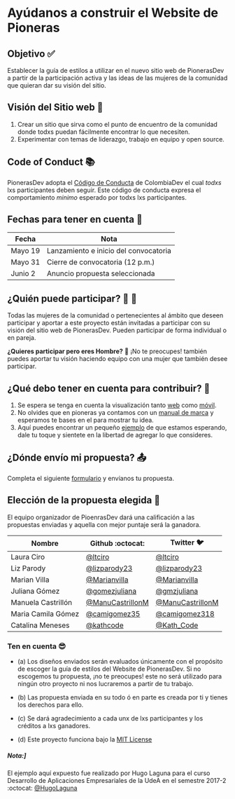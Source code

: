 # Ayúdanos a construir el Website de Pioneras

## Objetivo :white_check_mark:

Establecer la guía de estilos a utilizar en el nuevo sitio web de  PionerasDev a partir de la participación activa y las ideas de las mujeres de la comunidad que quieran dar su visión del sitio.

## Visión del Sitio web :eyes:

1. Crear un sitio que sirva como el punto de encuentro de la comunidad donde todxs puedan fácilmente encontrar lo que necesiten.
2. Experimentar con temas de liderazgo, trabajo en equipo y open source.

## Code of Conduct :books:

PionerasDev adopta el [Código de Conducta](https://github.com/colombia-dev/codigo-de-conducta) de ColombiaDev el cual *todxs* lxs participantes deben seguir.
Este código de conducta expresa el comportamiento *minimo* esperado por todxs lxs participantes.

## Fechas para tener en cuenta :calendar:

| Fecha         | Nota        |
| ------------- |-------------|
| Mayo 19 | Lanzamiento e inicio del convocatoria |
| Mayo 31 | Cierre de convocatoria (12 p.m.)|
| Junio 2 | Anuncio propuesta seleccionada |

## ¿Quién puede participar? :girl: :girl:

Todas las mujeres de la comunidad o pertenecientes al ámbito que deseen participar y aportar a este proyecto están invitadas a participar con su visión del sitio web de PionerasDev. Pueden participar de forma individual o en pareja.

__¿Quieres participar pero eres Hombre?__ :boy:
¡No te preocupes! también puedes aportar tu visión haciendo equipo con una mujer que también desee participar.

## ¿Qué debo tener en cuenta para contribuir? :memo:

1. Se espera se tenga en cuenta la visualización tanto [web](./tablet_y_desktop.pdf) como [móvil](./mobile.pdf).
2. No olvides que en pioneras ya contamos con un [manual de marca](https://company-52227.frontify.com/d/wgdPTjFeSZM8/pionerasdev-style-guide) y esperamos te bases en el para mostrar tu idea. 
3. Aquí puedes encontrar un pequeño [ejemplo](./HOTELZ.pdf) de que estamos esperando, dale tu toque y sientete en la libertad de agregar lo que consideres.

## ¿Dónde envío mi propuesta? :outbox_tray:

Completa el siguiente [formulario](https://goo.gl/forms/Wj9JB8bRPheSCnw23) y envíanos tu propuesta.

## Elección de la propuesta elegida :tada:

El equipo organizador de PioenrasDev dará una calificación a las propuestas enviadas y aquella con mejor puntaje será la ganadora.

| Nombre        | Github :octocat: | Twitter :bird: |
| ------------- |-------------|------------|
 Laura Ciro |[@ltciro](https://github.com/ltciro)|[@ltciro](https://twitter.com/ltciro)|
| Liz Parody|[@lizparody23](https://github.com/lizparody23)|[@lizparody23 ](https://twitter.com/lizparody23)|
| Marian Villa |[@Marianvilla](https://github.com/marianvilla)|[@Marianvilla](https://twitter.com/Marianvilla)|
| Juliana Gómez |[@gomezjuliana](https://github.com/gomezjuliana)|[@gmzjuliana](https://twitter.com/gmzjuliana)|
| Manuela Castrillón |[@ManuCastrillonM](https://github.com/ManuCastrillonM)|[@ManuCastrillonM](https://twitter.com/ManuCastrillonM)|
| Maria Camila Gómez |[@camigomez35](https://github.com/camigomez35)|[@camigomez318](https://twitter.com/camigomez318)|
| Catalina Meneses |[@kathcode](https://github.com/kathcode)|[@Kath_Code](https://twitter.com/Kath_Code)|

### Ten en cuenta :sunglasses:

- (a) Los diseños enviados serán evaluados únicamente con el propósito de escoger la guía de estilos del Website de PionerasDev. Si no escogemos tu propuesta, ¡no te preocupes! este no será utilizado para ningún otro proyecto ni nos lucraremos a partir de tu trabajo.

- (b) Las propuesta enviada en su todo ó en parte es creada por ti y tienes los derechos para ello.

- (c) Se dará agradecimiento a cada unx de lxs participantes y los créditos a lxs ganadores.

- (d) Este proyecto funciona bajo la [MIT License](../LICENSE)


##### Nota:]

El ejemplo aquí expuesto fue realizado por Hugo Laguna para el curso Desarrollo de Aplicaciones Empresariales de la UdeA en el semestre 2017-2 :octocat: [@HugoLaguna](https://github.com/HugoLaguna)
